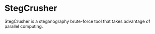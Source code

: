 # StegCrusher
StegCrusher is a steganography brute-force tool that takes advantage of parallel computing.
